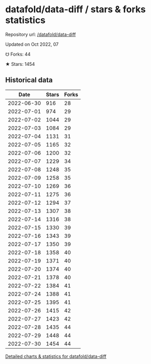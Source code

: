 # datafold/data-diff / stars & forks statistics

Repository url: [/datafold/data-diff](https://github.com/datafold/data-diff)

Updated on Oct 2022, 07

☋ Forks: 44

★ Stars: 1454

## Historical data
| Date | Stars | Forks |
|------|-------|-------|
| 2022-06-30 | 916 | 28 | 
| 2022-07-01 | 974 | 29 | 
| 2022-07-02 | 1044 | 29 | 
| 2022-07-03 | 1084 | 29 | 
| 2022-07-04 | 1131 | 31 | 
| 2022-07-05 | 1165 | 32 | 
| 2022-07-06 | 1200 | 32 | 
| 2022-07-07 | 1229 | 34 | 
| 2022-07-08 | 1248 | 35 | 
| 2022-07-09 | 1258 | 35 | 
| 2022-07-10 | 1269 | 36 | 
| 2022-07-11 | 1275 | 36 | 
| 2022-07-12 | 1294 | 37 | 
| 2022-07-13 | 1307 | 38 | 
| 2022-07-14 | 1316 | 38 | 
| 2022-07-15 | 1330 | 39 | 
| 2022-07-16 | 1343 | 39 | 
| 2022-07-17 | 1350 | 39 | 
| 2022-07-18 | 1358 | 40 | 
| 2022-07-19 | 1371 | 40 | 
| 2022-07-20 | 1374 | 40 | 
| 2022-07-21 | 1378 | 40 | 
| 2022-07-22 | 1384 | 41 | 
| 2022-07-24 | 1388 | 41 | 
| 2022-07-25 | 1395 | 41 | 
| 2022-07-26 | 1415 | 42 | 
| 2022-07-27 | 1423 | 42 | 
| 2022-07-28 | 1435 | 44 | 
| 2022-07-29 | 1448 | 44 | 
| 2022-07-30 | 1454 | 44 | 


[Detailed charts & statistics for datafold/data-diff](https://reviewgithub.com/rep/datafold/data-diff)
